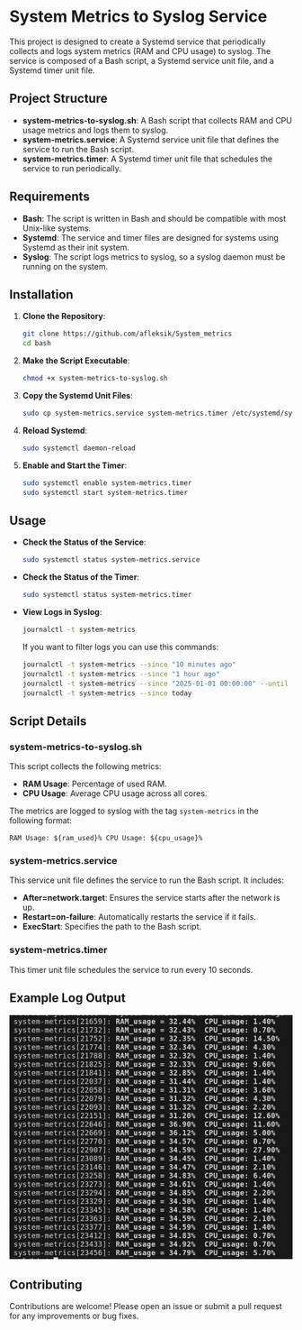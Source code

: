 # System Metrics to Syslog Service

This project is designed to create a Systemd service that periodically collects and logs system metrics (RAM and CPU usage) to syslog. The service is composed of a Bash script, a Systemd service unit file, and a Systemd timer unit file.

## Project Structure

- **system-metrics-to-syslog.sh**: A Bash script that collects RAM and CPU usage metrics and logs them to syslog.
- **system-metrics.service**: A Systemd service unit file that defines the service to run the Bash script.
- **system-metrics.timer**: A Systemd timer unit file that schedules the service to run periodically.

## Requirements

- **Bash**: The script is written in Bash and should be compatible with most Unix-like systems.
- **Systemd**: The service and timer files are designed for systems using Systemd as their init system.
- **Syslog**: The script logs metrics to syslog, so a syslog daemon must be running on the system.

## Installation

1. **Clone the Repository**:
   ```bash
   git clone https://github.com/afleksik/System_metrics
   cd bash
   ```

2. **Make the Script Executable**:
   ```bash
   chmod +x system-metrics-to-syslog.sh
   ```

3. **Copy the Systemd Unit Files**:
   ```bash
   sudo cp system-metrics.service system-metrics.timer /etc/systemd/system/
   ```

4. **Reload Systemd**:
   ```bash
   sudo systemctl daemon-reload
   ```

5. **Enable and Start the Timer**:
   ```bash
   sudo systemctl enable system-metrics.timer
   sudo systemctl start system-metrics.timer
   ```

## Usage

- **Check the Status of the Service**:
  ```bash
  sudo systemctl status system-metrics.service
  ```

- **Check the Status of the Timer**:
  ```bash
  sudo systemctl status system-metrics.timer
  ```

- **View Logs in Syslog**:
  ```bash
  journalctl -t system-metrics
  ```
  If you want to filter logs you can use this commands:
  ```bash
  journalctl -t system-metrics --since "10 minutes ago"
  journalctl -t system-metrics --since "1 hour ago"
  journalctl -t system-metrics --since "2025-01-01 00:00:00" --until "2025-02-01 23:59:59"
  journalctl -t system-metrics --since today
  ```

## Script Details

### system-metrics-to-syslog.sh

This script collects the following metrics:
- **RAM Usage**: Percentage of used RAM.
- **CPU Usage**: Average CPU usage across all cores.

The metrics are logged to syslog with the tag `system-metrics` in the following format:
```
RAM Usage: ${ram_used}% CPU Usage: ${cpu_usage}%
```

### system-metrics.service

This service unit file defines the service to run the Bash script. It includes:
- **After=network.target**: Ensures the service starts after the network is up.
- **Restart=on-failure**: Automatically restarts the service if it fails.
- **ExecStart**: Specifies the path to the Bash script.

### system-metrics.timer

This timer unit file schedules the service to run every 10 seconds.

## Example Log Output

<img src="img/metrics.png">


## Contributing

Contributions are welcome! Please open an issue or submit a pull request for any improvements or bug fixes.
